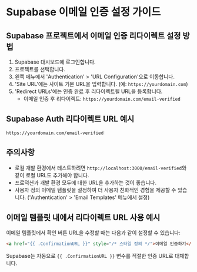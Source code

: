 # Supabase 이메일 인증 설정 가이드

## Supabase 프로젝트에서 이메일 인증 리다이렉트 설정 방법

1. Supabase 대시보드에 로그인합니다.
2. 프로젝트를 선택합니다.
3. 왼쪽 메뉴에서 'Authentication' > 'URL Configuration'으로 이동합니다.
4. 'Site URL'에는 사이트 기본 URL을 입력합니다. (예: `https://yourdomain.com`)
5. 'Redirect URLs'에는 인증 완료 후 리다이렉트될 URL을 등록합니다.
   - 이메일 인증 후 리다이렉트: `https://yourdomain.com/email-verified`

## Supabase Auth 리다이렉트 URL 예시

```
https://yourdomain.com/email-verified 
```

## 주의사항

- 로컬 개발 환경에서 테스트하려면 `http://localhost:3000/email-verified`와 같이 로컬 URL도 추가해야 합니다.
- 프로덕션과 개발 환경 모두에 대한 URL을 추가하는 것이 좋습니다.
- 사용자 정의 이메일 템플릿을 설정하여 더 사용자 친화적인 경험을 제공할 수 있습니다. 
  ('Authentication' > 'Email Templates' 메뉴에서 설정)

## 이메일 템플릿 내에서 리다이렉트 URL 사용 예시

이메일 템플릿에서 확인 버튼 URL을 수정할 때는 다음과 같이 설정할 수 있습니다:

```html
<a href="{{ .ConfirmationURL }}" style="/* 스타일 정의 */">이메일 인증하기</a>
```

Supabase는 자동으로 `{{ .ConfirmationURL }}` 변수를 적절한 인증 URL로 대체합니다. 